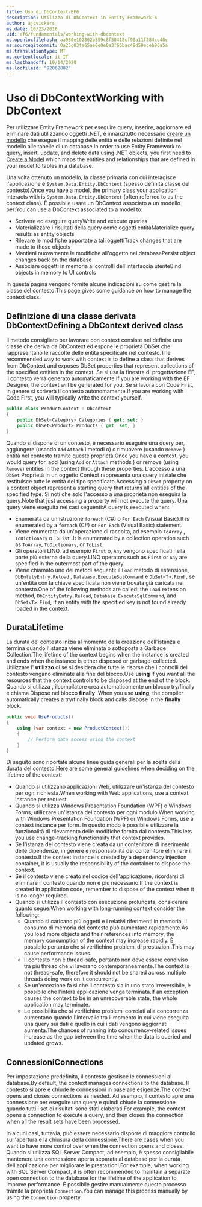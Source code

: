 ```yaml
---
title: Uso di DbContext-EF6
description: Utilizzo di DbContext in Entity Framework 6
author: ajcvickers
ms.date: 10/23/2016
uid: ef6/fundamentals/working-with-dbcontext
ms.openlocfilehash: aa980e102862b559c8f38418cf90a11f284cc48c
ms.sourcegitcommit: 0a25c03fa65ae6e0e0e3f66bac48d59eceb96a5a
ms.translationtype: MT
ms.contentlocale: it-IT
ms.lasthandoff: 10/14/2020
ms.locfileid: "92062802"
---
```

# <a name="working-with-dbcontext"></a><span data-ttu-id="42497-103">Uso di DbContext</span><span class="sxs-lookup"><span data-stu-id="42497-103">Working with DbContext</span></span>

<span data-ttu-id="42497-104">Per utilizzare Entity Framework per eseguire query, inserire, aggiornare ed eliminare dati utilizzando oggetti .NET, è innanzitutto necessario [creare un modello](xref:ef6/modeling/index) che esegue il mapping delle entità e delle relazioni definite nel modello alle tabelle di un database.</span><span class="sxs-lookup"><span data-stu-id="42497-104">In order to use Entity Framework to query, insert, update, and delete data using .NET objects, you first need to [Create a Model](xref:ef6/modeling/index) which maps the entities and relationships that are defined in your model to tables in a database.</span></span>

<span data-ttu-id="42497-105">Una volta ottenuto un modello, la classe primaria con cui interagisce l'applicazione è `System.Data.Entity.DbContext` (spesso definita classe del contesto).</span><span class="sxs-lookup"><span data-stu-id="42497-105">Once you have a model, the primary class your application interacts with is `System.Data.Entity.DbContext` (often referred to as the context class).</span></span> <span data-ttu-id="42497-106">È possibile usare un DbContext associato a un modello per:</span><span class="sxs-lookup"><span data-stu-id="42497-106">You can use a DbContext associated to a model to:</span></span>
- <span data-ttu-id="42497-107">Scrivere ed eseguire query</span><span class="sxs-lookup"><span data-stu-id="42497-107">Write and execute queries</span></span>   
- <span data-ttu-id="42497-108">Materializzare i risultati della query come oggetti entità</span><span class="sxs-lookup"><span data-stu-id="42497-108">Materialize query results as entity objects</span></span>
- <span data-ttu-id="42497-109">Rilevare le modifiche apportate a tali oggetti</span><span class="sxs-lookup"><span data-stu-id="42497-109">Track changes that are made to those objects</span></span>
- <span data-ttu-id="42497-110">Mantieni nuovamente le modifiche all'oggetto nel database</span><span class="sxs-lookup"><span data-stu-id="42497-110">Persist object changes back on the database</span></span>
- <span data-ttu-id="42497-111">Associare oggetti in memoria ai controlli dell'interfaccia utente</span><span class="sxs-lookup"><span data-stu-id="42497-111">Bind objects in memory to UI controls</span></span>

<span data-ttu-id="42497-112">In questa pagina vengono fornite alcune indicazioni su come gestire la classe del contesto.</span><span class="sxs-lookup"><span data-stu-id="42497-112">This page gives some guidance on how to manage the context class.</span></span>  

## <a name="defining-a-dbcontext-derived-class"></a><span data-ttu-id="42497-113">Definizione di una classe derivata DbContext</span><span class="sxs-lookup"><span data-stu-id="42497-113">Defining a DbContext derived class</span></span>  

<span data-ttu-id="42497-114">Il metodo consigliato per lavorare con context consiste nel definire una classe che deriva da DbContext ed espone le proprietà DbSet che rappresentano le raccolte delle entità specificate nel contesto.</span><span class="sxs-lookup"><span data-stu-id="42497-114">The recommended way to work with context is to define a class that derives from DbContext and exposes DbSet properties that represent collections of the specified entities in the context.</span></span> <span data-ttu-id="42497-115">Se si usa la finestra di progettazione EF, il contesto verrà generato automaticamente.</span><span class="sxs-lookup"><span data-stu-id="42497-115">If you are working with the EF Designer, the context will be generated for you.</span></span> <span data-ttu-id="42497-116">Se si lavora con Code First, in genere si scriverà il contesto autonomamente.</span><span class="sxs-lookup"><span data-stu-id="42497-116">If you are working with Code First, you will typically write the context yourself.</span></span>  

``` csharp
public class ProductContext : DbContext
{
    public DbSet<Category> Categories { get; set; }
    public DbSet<Product> Products { get; set; }
}
```  

<span data-ttu-id="42497-117">Quando si dispone di un contesto, è necessario eseguire una query per, aggiungere (usando `Add` `Attach` i metodi o) o rimuovere (usando `Remove` ) entità nel contesto tramite queste proprietà.</span><span class="sxs-lookup"><span data-stu-id="42497-117">Once you have a context, you would query for, add (using `Add` or `Attach` methods ) or remove (using `Remove`) entities in the context through these properties.</span></span> <span data-ttu-id="42497-118">L'accesso a una `DbSet` Proprietà in un oggetto Context rappresenta una query iniziale che restituisce tutte le entità del tipo specificato.</span><span class="sxs-lookup"><span data-stu-id="42497-118">Accessing a `DbSet` property on a context object represent a starting query that returns all entities of the specified type.</span></span> <span data-ttu-id="42497-119">Si noti che solo l'accesso a una proprietà non eseguirà la query.</span><span class="sxs-lookup"><span data-stu-id="42497-119">Note that just accessing a property will not execute the query.</span></span> <span data-ttu-id="42497-120">Una query viene eseguita nei casi seguenti:</span><span class="sxs-lookup"><span data-stu-id="42497-120">A query is executed when:</span></span>  

- <span data-ttu-id="42497-121">Enumerata da un'istruzione `foreach` (C#) o `For Each` (Visual Basic).</span><span class="sxs-lookup"><span data-stu-id="42497-121">It is enumerated by a `foreach` (C#) or `For Each` (Visual Basic) statement.</span></span>  
- <span data-ttu-id="42497-122">Viene enumerato da un'operazione di raccolta, ad esempio `ToArray` , `ToDictionary` o `ToList` .</span><span class="sxs-lookup"><span data-stu-id="42497-122">It is enumerated by a collection operation such as `ToArray`, `ToDictionary`, or `ToList`.</span></span>  
- <span data-ttu-id="42497-123">Gli operatori LINQ, ad esempio `First` o, `Any` vengono specificati nella parte più esterna della query.</span><span class="sxs-lookup"><span data-stu-id="42497-123">LINQ operators such as `First` or `Any` are specified in the outermost part of the query.</span></span>  
- <span data-ttu-id="42497-124">Viene chiamato uno dei metodi seguenti: il `Load` metodo di estensione, `DbEntityEntry.Reload` ,  `Database.ExecuteSqlCommand` e `DbSet<T>.Find` , se un'entità con la chiave specificata non viene trovata già caricata nel contesto.</span><span class="sxs-lookup"><span data-stu-id="42497-124">One of the following methods are called: the `Load` extension method, `DbEntityEntry.Reload`,  `Database.ExecuteSqlCommand`, and `DbSet<T>.Find`, if an entity with the specified key is not found already loaded in the context.</span></span>  

## <a name="lifetime"></a><span data-ttu-id="42497-125">Durata</span><span class="sxs-lookup"><span data-stu-id="42497-125">Lifetime</span></span>  

<span data-ttu-id="42497-126">La durata del contesto inizia al momento della creazione dell'istanza e termina quando l'istanza viene eliminata o sottoposta a Garbage Collection.</span><span class="sxs-lookup"><span data-stu-id="42497-126">The lifetime of the context begins when the instance is created and ends when the instance is either disposed or garbage-collected.</span></span> <span data-ttu-id="42497-127">Utilizzare l' **utilizzo** di se si desidera che tutte le risorse che i controlli del contesto vengano eliminate alla fine del blocco.</span><span class="sxs-lookup"><span data-stu-id="42497-127">Use **using** if you want all the resources that the context controls to be disposed at the end of the block.</span></span> <span data-ttu-id="42497-128">Quando si utilizza **, il**compilatore crea automaticamente un blocco try/finally e chiama Dispose nel blocco **finally** .</span><span class="sxs-lookup"><span data-stu-id="42497-128">When you use **using**, the compiler automatically creates a try/finally block and calls dispose in the **finally** block.</span></span>  

``` csharp
public void UseProducts()
{
    using (var context = new ProductContext())
    {     
        // Perform data access using the context
    }
}
```  

<span data-ttu-id="42497-129">Di seguito sono riportate alcune linee guida generali per la scelta della durata del contesto:</span><span class="sxs-lookup"><span data-stu-id="42497-129">Here are some general guidelines when deciding on the lifetime of the context:</span></span>  

- <span data-ttu-id="42497-130">Quando si utilizzano applicazioni Web, utilizzare un'istanza del contesto per ogni richiesta.</span><span class="sxs-lookup"><span data-stu-id="42497-130">When working with Web applications, use a context instance per request.</span></span>  
- <span data-ttu-id="42497-131">Quando si utilizza Windows Presentation Foundation (WPF) o Windows Forms, utilizzare un'istanza del contesto per ogni modulo.</span><span class="sxs-lookup"><span data-stu-id="42497-131">When working with Windows Presentation Foundation (WPF) or Windows Forms, use a context instance per form.</span></span> <span data-ttu-id="42497-132">In questo modo è possibile utilizzare la funzionalità di rilevamento delle modifiche fornita dal contesto.</span><span class="sxs-lookup"><span data-stu-id="42497-132">This lets you use change-tracking functionality that context provides.</span></span>  
- <span data-ttu-id="42497-133">Se l'istanza del contesto viene creata da un contenitore di inserimento delle dipendenze, in genere è responsabilità del contenitore eliminare il contesto.</span><span class="sxs-lookup"><span data-stu-id="42497-133">If the context instance is created by a dependency injection container, it is usually the responsibility of the container to dispose the context.</span></span>
- <span data-ttu-id="42497-134">Se il contesto viene creato nel codice dell'applicazione, ricordarsi di eliminare il contesto quando non è più necessario.</span><span class="sxs-lookup"><span data-stu-id="42497-134">If the context is created in application code, remember to dispose of the context when it is no longer required.</span></span>  
- <span data-ttu-id="42497-135">Quando si utilizza il contesto con esecuzione prolungata, considerare quanto segue:</span><span class="sxs-lookup"><span data-stu-id="42497-135">When working with long-running context consider the following:</span></span>  
    - <span data-ttu-id="42497-136">Quando si caricano più oggetti e i relativi riferimenti in memoria, il consumo di memoria del contesto può aumentare rapidamente.</span><span class="sxs-lookup"><span data-stu-id="42497-136">As you load more objects and their references into memory, the memory consumption of the context may increase rapidly.</span></span> <span data-ttu-id="42497-137">È possibile pertanto che si verifichino problemi di prestazioni.</span><span class="sxs-lookup"><span data-stu-id="42497-137">This may cause performance issues.</span></span>  
    - <span data-ttu-id="42497-138">Il contesto non è thread-safe, pertanto non deve essere condiviso tra più thread che vi lavorano contemporaneamente.</span><span class="sxs-lookup"><span data-stu-id="42497-138">The context is not thread-safe, therefore it should not be shared across multiple threads doing work on it concurrently.</span></span>
    - <span data-ttu-id="42497-139">Se un'eccezione fa sì che il contesto sia in uno stato irreversibile, è possibile che l'intera applicazione venga terminata.</span><span class="sxs-lookup"><span data-stu-id="42497-139">If an exception causes the context to be in an unrecoverable state, the whole application may terminate.</span></span>  
    - <span data-ttu-id="42497-140">Le possibilità che si verifichino problemi correlati alla concorrenza aumentano quando l'intervallo tra il momento in cui viene eseguita una query sui dati e quello in cui i dati vengono aggiornati aumenta.</span><span class="sxs-lookup"><span data-stu-id="42497-140">The chances of running into concurrency-related issues increase as the gap between the time when the data is queried and updated grows.</span></span>  

## <a name="connections"></a><span data-ttu-id="42497-141">Connessioni</span><span class="sxs-lookup"><span data-stu-id="42497-141">Connections</span></span>  

<span data-ttu-id="42497-142">Per impostazione predefinita, il contesto gestisce le connessioni al database.</span><span class="sxs-lookup"><span data-stu-id="42497-142">By default, the context manages connections to the database.</span></span> <span data-ttu-id="42497-143">Il contesto si apre e chiude le connessioni in base alle esigenze.</span><span class="sxs-lookup"><span data-stu-id="42497-143">The context opens and closes connections as needed.</span></span> <span data-ttu-id="42497-144">Ad esempio, il contesto apre una connessione per eseguire una query e quindi chiude la connessione quando tutti i set di risultati sono stati elaborati.</span><span class="sxs-lookup"><span data-stu-id="42497-144">For example, the context opens a connection to execute a query, and then closes the connection when all the result sets have been processed.</span></span>  

<span data-ttu-id="42497-145">In alcuni casi, tuttavia, può essere necessario disporre di maggiore controllo sull'apertura e la chiusura della connessione.</span><span class="sxs-lookup"><span data-stu-id="42497-145">There are cases when you want to have more control over when the connection opens and closes.</span></span> <span data-ttu-id="42497-146">Quando si utilizza SQL Server Compact, ad esempio, è spesso consigliabile mantenere una connessione aperta separata al database per la durata dell'applicazione per migliorare le prestazioni.</span><span class="sxs-lookup"><span data-stu-id="42497-146">For example, when working with SQL Server Compact, it is often recommended to maintain a separate open connection to the database for the lifetime of the application to improve performance.</span></span> <span data-ttu-id="42497-147">È possibile gestire manualmente questo processo tramite la proprietà `Connection`.</span><span class="sxs-lookup"><span data-stu-id="42497-147">You can manage this process manually by using the `Connection` property.</span></span>  
